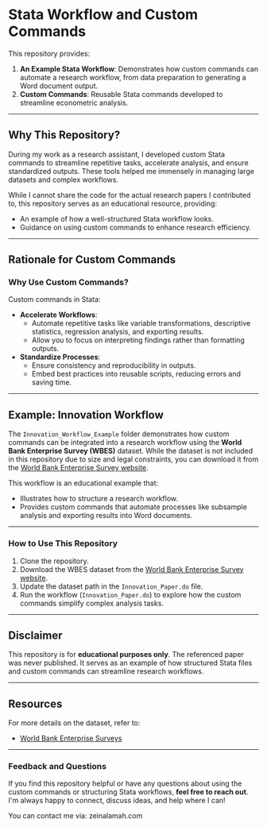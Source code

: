 # Stata Workflow and Custom Commands

This repository provides:
1. **An Example Stata Workflow**: Demonstrates how custom commands can automate a research workflow, from data preparation to generating a Word document output.
2. **Custom Commands**: Reusable Stata commands developed to streamline econometric analysis.

---

## Why This Repository?

During my work as a research assistant, I developed custom Stata commands to streamline repetitive tasks, accelerate analysis, and ensure standardized outputs. These tools helped me immensely in managing large datasets and complex workflows.

While I cannot share the code for the actual research papers I contributed to, this repository serves as an educational resource, providing:
- An example of how a well-structured Stata workflow looks.
- Guidance on using custom commands to enhance research efficiency.

---

## Rationale for Custom Commands

### Why Use Custom Commands?
Custom commands in Stata:
- **Accelerate Workflows**:
  - Automate repetitive tasks like variable transformations, descriptive statistics, regression analysis, and exporting results.
  - Allow you to focus on interpreting findings rather than formatting outputs.
- **Standardize Processes**:
  - Ensure consistency and reproducibility in outputs.
  - Embed best practices into reusable scripts, reducing errors and saving time.

---

## Example: Innovation Workflow

The `Innovation_Workflow_Example` folder demonstrates how custom commands can be integrated into a research workflow using the **World Bank Enterprise Survey (WBES)** dataset. While the dataset is not included in this repository due to size and legal constraints, you can download it from the [World Bank Enterprise Survey website](https://www.enterprisesurveys.org/).

This workflow is an educational example that:
- Illustrates how to structure a research workflow.
- Provides custom commands that automate processes like subsample analysis and exporting results into Word documents.

---

### How to Use This Repository

1. Clone the repository.
2. Download the WBES dataset from the [World Bank Enterprise Survey website](https://www.enterprisesurveys.org/).
3. Update the dataset path in the `Innovation_Paper.do` file.
4. Run the workflow (`Innovation_Paper.do`) to explore how the custom commands simplify complex analysis tasks.

---

## Disclaimer

This repository is for **educational purposes only**. The referenced paper was never published. It serves as an example of how structured Stata files and custom commands can streamline research workflows.

---

## Resources

For more details on the dataset, refer to:
- [World Bank Enterprise Surveys](https://www.enterprisesurveys.org)

---

### Feedback and Questions

If you find this repository helpful or have any questions about using the custom commands or structuring Stata workflows, **feel free to reach out**. I'm always happy to connect, discuss ideas, and help where I can!

You can contact me via: zeinalamah.com

